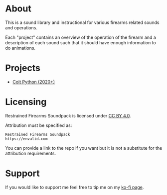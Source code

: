 # About

This is a sound library and instructional for various firearms related sounds and operations.

Each "project" contains an overview of the operation of the firearm and a description of each sound such that it should have enough information to do animations.

# Projects

- [Colt Python (2020+)](./colt-python/README.md)

# Licensing

Restrained Firearms Soundpack is licensed under [CC BY 4.0](https://creativecommons.org/licenses/by/4.0/).

Attribution must be specified as:

```
Restrained Firearms Soundpack
https://envalid.com
```

You can provide a link to the repo if you want but it is not a substitute for the attribution requirements.

# Support

If you would like to support me feel free to tip me on my [ko-fi page](https://ko-fi.com/envalid).